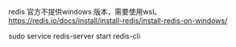 redis 官方不提供windows 版本，需要使用wsl。
https://redis.io/docs/install/install-redis/install-redis-on-windows/

sudo service redis-server start
redis-cli 